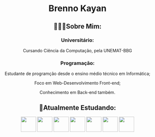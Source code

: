 <h1 align = "center">Brenno Kayan</h1>
          <h2 align = "center" >🧑🏽‍💻Sobre Mim: </h2>
<div align = "center">
                    <h3>Universitário:</h3>
                    <p>Cursando Ciência da Computação, pela UNEMAT-BBG</p>
                    <h3>Programação:</h3>
                    <p>Estudante de programção desde o ensino médio técnico em Informática;</p>
                    <p>Foco em Web-Desenvolvimento Front-end;</p>
                    <p>Conhecimento em Back-end também.</p>
</div>  
          <h2 align = "center" >🌱Atualmente Estudando: </h2>
<div align = "center">
<img src="https://cdn.jsdelivr.net/gh/devicons/devicon/icons/css3/css3-original-wordmark.svg" height = "50px" width = "50px"/>
<img src="https://cdn.jsdelivr.net/gh/devicons/devicon/icons/html5/html5-original.svg" height = "50px" width = "50px" />          
<img src="https://cdn.jsdelivr.net/gh/devicons/devicon/icons/javascript/javascript-original.svg" height = "50px" width = "50px"/> 
<img src="https://cdn.jsdelivr.net/gh/devicons/devicon/icons/nodejs/nodejs-original-wordmark.svg" height = "50px" width = "50px"/>
<img src="https://cdn.jsdelivr.net/gh/devicons/devicon/icons/python/python-original-wordmark.svg" height = "50px" width = "50px"/>
<img src="https://cdn.jsdelivr.net/gh/devicons/devicon/icons/react/react-original-wordmark.svg" height = "50px" width = "50px"/>
<img src="https://cdn.jsdelivr.net/gh/devicons/devicon/icons/typescript/typescript-original.svg" height = "50px" width = "50px"/>
          
</div>          
          

<!--
**brennokayan/brennokayan** is a ✨ _special_ ✨ repository because its `README.md` (this file) appears on your GitHub profile.

Here are some ideas to get you started:

- 🔭 I’m currently working on ...
- 🌱 I’m currently learning ...
- 👯 I’m looking to collaborate on ...
- 🤔 I’m looking for help with ...
- 💬 Ask me about ...
- 📫 How to reach me: ...
- 😄 Pronouns: ...
- ⚡ Fun fact: ...
-->
